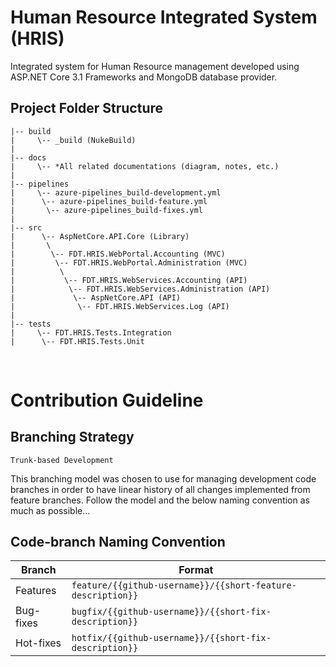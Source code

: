 <div style="margin-bottom:2em;">

# **Human Resource Integrated System (HRIS)**
Integrated system for Human Resource management developed using ASP.NET Core 3.1 Frameworks and MongoDB database provider.

</div>
<div style="margin-bottom:5em;">

## **Project Folder Structure**

    |-- build
    |     \-- _build (NukeBuild)
    |
    |-- docs
    |     \-- *All related documentations (diagram, notes, etc.)
    |
    |-- pipelines
    |     \-- azure-pipelines_build-development.yml
    |      \-- azure-pipelines_build-feature.yml
    |       \-- azure-pipelines_build-fixes.yml
    |
    |-- src
    |      \-- AspNetCore.API.Core (Library)
    |       \
    |        \-- FDT.HRIS.WebPortal.Accounting (MVC)
    |         \-- FDT.HRIS.WebPortal.Administration (MVC)
    |          \
    |           \-- FDT.HRIS.WebServices.Accounting (API)
    |            \-- FDT.HRIS.WebServices.Administration (API)
    |             \-- AspNetCore.API (API)
    |              \-- FDT.HRIS.WebServices.Log (API)
    |
    |-- tests
    |     \-- FDT.HRIS.Tests.Integration
    |      \-- FDT.HRIS.Tests.Unit

</div>

<div style="margin-bottom:5em;">

# **Contribution Guideline**

<p style="margin-bottom:2em;">

## **Branching Strategy**

    Trunk-based Development

This branching model was chosen to use for managing development code branches in order to have linear history of all changes implemented from feature branches. Follow the model and the below naming convention as much as possible...

</p>
<p style="margin-bottom:2em;">

## **Code-branch Naming Convention**

Branch | Format
--- | ---
Features | `feature/{{github-username}}/{{short-feature-description}}`
Bug-fixes | `bugfix/{{github-username}}/{{short-fix-description}}`
Hot-fixes | `hotfix/{{github-username}}/{{short-fix-description}}`

</p>
</div>

